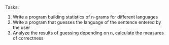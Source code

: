 Tasks:

1. Write a program building statistics of n-grams for different languages
2. Write a program that guesses the language of the sentence entered by the user
3. Analyze the results of guessing depending on n, calculate the measures of correctness
